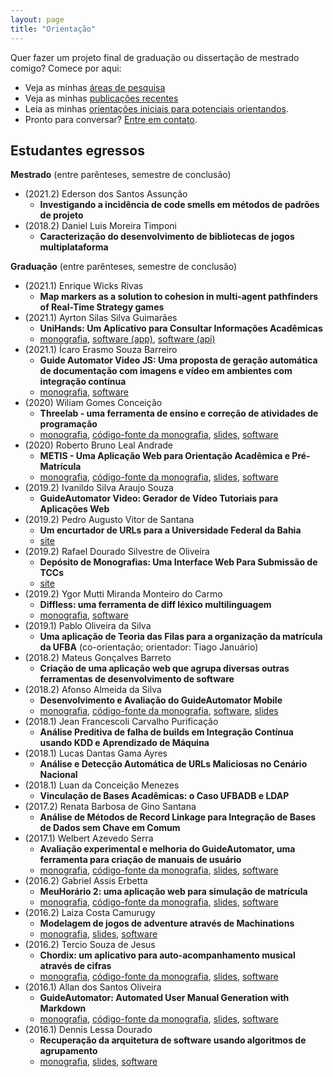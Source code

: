```yaml
---
layout: page
title: "Orientação"
---
```


Quer fazer um projeto final de graduação ou dissertação de mestrado comigo? Comece por aqui:

- Veja as minhas [áreas de pesquisa](pesquisa)
- Veja as minhas [publicações recentes](publications)
- Leia as minhas [orientações iniciais para potenciais orientandos](orientacoes).
- Pronto para conversar? [Entre em contato](contato).

## Estudantes egressos

**Mestrado** (entre parênteses, semestre de conclusão)

- (2021.2) Ederson dos Santos Assunção
  - **Investigando a incidência de code smells em métodos de padrões de projeto**
- (2018.2) Daniel Luis Moreira Timponi
  - **Caracterização do desenvolvimento de bibliotecas de jogos multiplataforma**

**Graduação** (entre parênteses, semestre de conclusão)

- (2021.1) Enrique Wicks Rivas
  - **Map markers as a solution to cohesion in multi-agent pathfinders of Real-Time Strategy games**
- (2021.1) Ayrton Silas Silva Guimarães
  - **UniHands: Um Aplicativo para Consultar Informações Acadêmicas**
  - [monografia](files/orientacao/tcc-ayrton-silas.pdf), [software (app)](https://bitbucket.org/ayrtonsilas/siac-ufba-app/src/master/), [software (api)](https://bitbucket.org/ayrtonsilas/siac-ufba-api/src/master/)
- (2021.1) Ícaro Erasmo Souza Barreiro
  - **Guide Automator Video JS: Uma proposta de geração automática de documentação com imagens e vídeo em ambientes com integração contínua**
  - [monografia](files/orientacao/tcc-icaro-erasmo.pdf), [software](https://github.com/icaroerasmo/guide-automator-puppeteer)
- (2020) Wiliam Gomes Conceição
  - **Threelab - uma ferramenta de ensino e correção de atividades de programação**
  - [monografia](files/orientacao/tcc-wiliam-gomes-conceicao.pdf), [código-fonte da monografia](files/orientacao/tcc-wiliam-gomes-conceicao-src.zip), [slides](tcc/../files/orientacao/tcc-wiliam-gomes-conceicao-slides.pdf), [software](https://github.com/rodrigorgs/aulas)
- (2020) Roberto Bruno Leal Andrade
  - **METIS - Uma Aplicação Web para Orientação Acadêmica e Pré-Matrícula**
  - [monografia](files/orientacao/tcc-roberto-bruno-leal-andrade.pdf), [código-fonte da monografia](files/orientacao/tcc-roberto-bruno-leal-andrade-src.zip), [slides](https://drive.google.com/file/d/1z5a2zJAgx1gMlxczzwQV3U-4nPriOrET/view), [software](https://github.com/rbrunoleal/meuhorario2/tree/meuhorario2.1)
- (2019.2) Ivanildo Silva Araujo Souza
  - **GuideAutomator Video: Gerador de Vídeo Tutoriais para Aplicações Web**
- (2019.2) Pedro Augusto Vitor de Santana
  - **Um encurtador de URLs para a Universidade Federal da Bahia**
  - [site](http://a.ufba.br/)
- (2019.2) Rafael Dourado Silvestre de Oliveira
  - **Depósito de Monografias: Uma Interface Web Para Submissão de TCCs**
  - [site](http://deposito-monografia.herokuapp.com/)
- (2019.2) Ygor Mutti Miranda Monteiro do Carmo
  - **Diffless: uma ferramenta de diff léxico multilinguagem**
  - [monografia](files/orientacao/tcc-ygor-mutti.pdf), [software](https://github.com/ygormutti/diffless)
- (2019.1) Pablo Oliveira da Silva
  - **Uma aplicação de Teoria das Filas para a organização da matrícula da UFBA** (co-orientação; orientador: Tiago Januário)
- (2018.2) Mateus Gonçalves Barreto
  - **Criação de uma aplicação web que agrupa diversas outras ferramentas de desenvolvimento de software**
- (2018.2) Afonso Almeida da Silva
  - **Desenvolvimento e Avaliação do GuideAutomator Mobile**
  - [monografia](https://repositorio.ufba.br/ri/handle/ri/28662), [código-fonte da monografia](https://www.overleaf.com/read/fdqhcjgzqqyh), [software](https://github.com/aside-ufba/guide-automator-mobile), [slides](https://drive.google.com/file/d/1QcppOKGoMyNIvnqrf4RCpPFE0j0lISZx/view)
- (2018.1) Jean Francescoli Carvalho Purificação
  - **Análise Preditiva de falha de builds em Integração Contínua usando KDD e Aprendizado de Máquina**
- (2018.1) Lucas Dantas Gama Ayres
  - **Análise e Detecção Automática de URLs Maliciosas no Cenário Nacional**
- (2018.1) Luan da Conceição Menezes
  - **Vinculação de Bases Acadêmicas: o Caso UFBADB e LDAP**
- (2017.2) Renata Barbosa de Gino Santana
  - **Análise de Métodos de​ Record Linkage para Integração de Bases de Dados sem Chave em Comum**
- (2017.1) Welbert Azevedo Serra
  - **Avaliação experimental e melhoria do GuideAutomator, uma ferramenta para criação de manuais de usuário**
  - [monografia](https://repositorio.ufba.br/ri/handle/ri/24733), [código-fonte da monografia](https://www.sharelatex.com/read/fxpptyvhfftr), [slides](https://drive.google.com/open?id=0BxqQol81uO5Ud1Fra2ZQejVCb3RPRW9Ndnc0SW1CZzRYOWFF), [software](https://github.com/aside-ufba/guide-automator)
- (2016.2) Gabriel Assis Erbetta
  - **MeuHorário 2: uma aplicação web para simulação de matrícula**
  - [monografia](http://repositorio.ufba.br/ri/handle/ri/22939), [código-fonte da monografia](https://www.overleaf.com/read/srfvzchthhst), [slides](http://slides.com/gabrielerbetta/meuhorario-2), [software](https://github.com/gabrielerbetta/meuhorario2)
- (2016.2) Laiza Costa Camurugy
  - **Modelagem de jogos de adventure através de Machinations**
  - [monografia](http://repositorio.ufba.br/ri/handle/ri/22938), [slides]({{site.baseurl}}/files/monografia-laiza-slides.pdf), [software](https://github.com/fayalita/machinations_examples)
- (2016.2) Tercio Souza de Jesus
  - **Chordix: um aplicativo para auto-acompanhamento musical através de cifras**
  - [monografia](http://repositorio.ufba.br/ri/handle/ri/22942), [código-fonte da monografia](https://www.overleaf.com/read/bxxpxprzkhrj), [slides](http://slides.com/terciodejesus/chordix#/), [software](https://github.com/terciodejesus/chordix)
- (2016.1) Allan dos Santos Oliveira
    - **GuideAutomator: Automated User Manual Generation with Markdown**
    - [monografia](https://repositorio.ufba.br/ri/handle/ri/20947), [código-fonte da monografia](https://www.overleaf.com/read/ybbwpzjdwbtd), [slides]({{site.baseurl}}/files/orientacao/AllanDosSantosOliveira-slides.pdf), [software](https://github.com/Allan1/guide-automator)
- (2016.1) Dennis Lessa Dourado
    - **Recuperação da arquitetura de software usando algoritmos de agrupamento**
    - [monografia](https://repositorio.ufba.br/ri/handle/ri/20948), [slides]({{site.baseurl}}/files/orientacao/DennisLessaDourado-slides.pdf), [software](https://github.com/dennislessa/conversor_rmc)
